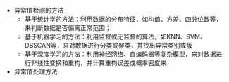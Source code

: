 - 异常值检测的方法
	- 基于统计学的方法：利用数据的分布特征，如均值、方差、四分位数等，来判断数据是否偏离正常范围；
	- 基于机器学习的方法：利用监督或无监督的算法，如KNN、SVM、DBSCAN等，来对数据进行分类或聚类，并找出异常类别或簇
	- 基于深度学习的方法：利用神经网络、自编码器等复杂模型，来对数据进行非线性变换和重构，并计算重构误差或概率密度来
- 异常值处理方法